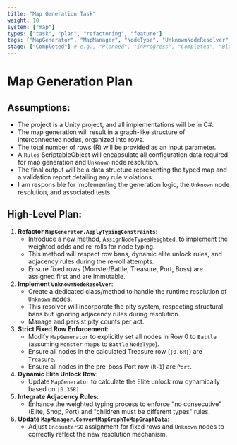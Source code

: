 ```yaml
---
title: "Map Generation Task"
weight: 10
system: ["map"]
types: ["task", "plan", "refactoring", "feature"]
tags: ["MapGenerator", "MapManager", "NodeType", "UnknownNodeResolver", "Rules"]
stage: ["Completed"] # e.g., "Planned", "InProgress", "Completed", "Blocked"
---
```


# Map Generation Plan

## Assumptions:
*   The project is a Unity project, and all implementations will be in C#.
*   The map generation will result in a graph-like structure of interconnected nodes, organized into rows.
*   The total number of rows (R) will be provided as an input parameter.
*   A `Rules` ScriptableObject will encapsulate all configuration data required for map generation and `Unknown` node resolution.
*   The final output will be a data structure representing the typed map and a validation report detailing any rule violations.
*   I am responsible for implementing the generation logic, the `Unknown` node resolution, and associated tests.

## High-Level Plan:
1.  **Refactor `MapGenerator.ApplyTypingConstraints`**:
    *   Introduce a new method, `AssignNodeTypesWeighted`, to implement the weighted odds and re-rolls for node typing.
    *   This method will respect row bans, dynamic elite unlock rules, and adjacency rules during the re-roll attempts.
    *   Ensure fixed rows (Monster/Battle, Treasure, Port, Boss) are assigned first and are immutable.
2.  **Implement `UnknownNodeResolver`**:
    *   Create a dedicated class/method to handle the runtime resolution of `Unknown` nodes.
    *   This resolver will incorporate the pity system, respecting structural bans but ignoring adjacency rules during resolution.
    *   Manage and persist pity counts per act.
3.  **Strict Fixed Row Enforcement**:
    *   Modify `MapGenerator` to explicitly set all nodes in Row 0 to `Battle` (assuming `Monster` maps to `Battle` `NodeType`).
    *   Ensure all nodes in the calculated Treasure row (`⌈0.6R⌉`) are `Treasure`.
    *   Ensure all nodes in the pre-boss Port row (`R-1`) are `Port`.
4.  **Dynamic Elite Unlock Row**:
    *   Update `MapGenerator` to calculate the Elite unlock row dynamically based on `⌈0.35R⌉`.
5.  **Integrate Adjacency Rules**:
    *   Enhance the weighted typing process to enforce "no consecutive" (Elite, Shop, Port) and "children must be different types" rules.
6.  **Update `MapManager.ConvertMapGraphToMapGraphData`**:
    *   Adjust `EncounterSO` assignment for fixed rows and `Unknown` nodes to correctly reflect the new resolution mechanism.
